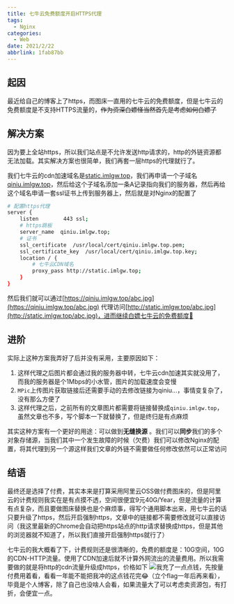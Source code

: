 ```yaml
---
title: 七牛云免费额度开启HTTPS代理
tags:
  - Nginx
categories:
  - Web
date: 2021/2/22
abbrlink: 1fab87bb
---
```


## 起因
最近给自己的博客上了https，而图床一直用的七牛云的免费额度，但是七牛云的免费额度是不支持HTTPS流量的，~~作为资深白嫖怪当然首先是考虑如何白嫖了~~

## 解决方案
因为要上全站https，所以我们站点是不允许发送http请求的，http的外链资源都无法加载。其实解决方案也很简单，我们再套一层https的代理就行了。

我们七牛云的cdn加速域名是[static.imlgw.top]()，我们再申请一个子域名[qiniu.imlgw.top]()，然后给这个子域名添加一条A记录指向我们的服务器，然后再给这个域名申请一套ssl证书上传到服务器上，然后就是对Nginx的配置了

```sh
# 配置https代理
server {
    listen        443 ssl;
    # https跳板
    server_name  qiniu.imlgw.top;
    # 证书
    ssl_certificate  /usr/local/cert/qiniu.imlgw.top.pem;
    ssl_certificate_key  /usr/local/cert/qiniu.imlgw.top.key;
    location / {
        # 七牛云CDN域名
        proxy_pass http://static.imlgw.top;
    }
}
```
然后我们就可以通过[https://qiniu.imlgw.top/abc.jpg](https://qiniu.imlgw.top/abc.jpg)
 代理访问[http://static.imlgw.top/abc.jpg](http://static.imlgw.top/abc.jpg)，进而继续白嫖七牛云的免费额度🤣

 ## 进阶

实际上这种方案我弄好了后并没有采用，主要原因如下：

1. 这样代理之后图片都会通过我的服务器中转，七牛云cdn加速其实就没用了，而我的服务器是个1Mbps的小水管，图片的加载速度会变慢
2. `MPic`上传图片获取链接后还需要手动的去修改链接为qiniu...，事情变复杂了，没有那么方便了
3. 这样代理之后，之前所有的文章图片都需要将链接替换成`qiniu.imlgw.top`，虽然文章也不多，写个脚本一下就替换了，但是终归是有点麻烦

其实这种方案有一个更好的用途：可以做到**无缝换源** 。我们可以**同步**我们的多个对象存储源，当我们其中一个发生故障的时候（欠费）我们可以修改Nginx的配置，将其代理到另一个源这样我们文章的外链不需要做任何修改依然可以正常访问

## 结语
最终还是选择了付费，其实本来是打算采用阿里云OSS做付费图床的，但是阿里云的计费规则我实在是有点摸不透，空间很便宜9元40G/Year，但是流量的计算有点复杂，而且要做图床替换也是个麻烦事，得写个通用脚本出来，用七牛云的话只要升级了https，然后开启强制https，文章中的链接都不需要修改就可以直接访问（我这里最新的Chrome会自动把https站点的http请求替换成https，但是其他的浏览器就不知道了，所以我们直接开启强制https就行了）

七牛云的我大概看了下，计费规则还是很清晰的，免费的额度是：10G空间，10G的CDN-HTTP流量。使用了CDN加速后就不计算外网流出的流量费用。所以我需要做的就是将http的cdn流量升级成https，价格如下
![](https://i.loli.net/2021/02/23/HDhXPIkGSvmRuK4.png)我充了一点点钱，先按量付费用着看，看看一年能不能把我冲的这点钱花完😂（立个flag一年后再来看），毕竟是个人博客，除了自己也没啥人会看，如果流量大了可以考虑卖资源包，有打折，会便宜一点。
